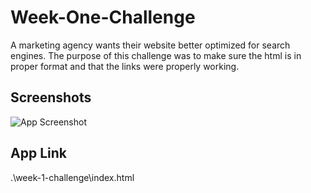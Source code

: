 
# Week-One-Challenge

A marketing agency wants their website better optimized for search engines. The purpose of this challenge was to make sure the html is in proper format and that the links were properly working.


## Screenshots

![App Screenshot](C:\Users\micha\Documents\week-1-challenge\assets\images\screencapture-127-0-0-1-5501-week-1-challenge-index-html-2024-06-30-20_59_18.png)


## App Link
.\week-1-challenge\index.html